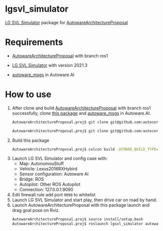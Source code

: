 # lgsvl_simulator

[LG SVL Simulator](https://github.com/lgsvl/simulator) package for [AutowareArchitectureProposal](https://github.com/tier4/AutowareArchitectureProposal.proj)

# Requirements

* [AutowareArchitectureProposal](https://github.com/tier4/AutowareArchitectureProposal.proj/tree/ros1) with branch ros1

* [LG SVL Simulator](https://github.com/lgsvl/simulator/releases/tag/2021.3) with version 2021.3

* [autoware_msgs](https://github.com/autocore-ai/autoware_msgs) in Autoware.AI

# How to use

1. After clone and build [AutowareArchitectureProposal](https://github.com/tier4/AutowareArchitectureProposal.proj/tree/ros1) with branch ros1 successfully, clone [this package](https://github.com/autocore-ai/lgsvl_simulator) and [autoware_msgs](https://github.com/autocore-ai/autoware_msgs) in Autoware.AI.
    ```bash
    AutowareArchitectureProposal.proj$ git clone git@github.com:autocore-ai/lgsvl_simulator.git src/simulator/lgsvl_simulator

    AutowareArchitectureProposal.proj$ git clone git@github.com:autocore-ai/autoware_msgs.git src/simulator/autoware_msgs
    ```
1. Build this package
    ```bash
    AutowareArchitectureProposal.proj$ colcon build -DCMAKE_BUILD_TYPE=Release --catkin-skip-building-tests --packages-select autoware_msgs lgsvl_simulator
    ```
1. Launch LG SVL Simulator and config case with:
    * Map: AutonomouStuff
    * Vehicle: Lexus2016RXHybird
    * Sensor configuration: Autoware AI
    * Bridge: ROS
    * Autopilot: Other ROS Autopilot
    * Connection: 127.0.0.1:9090
1. Edit firewall rule add port `9090` to whitelist
1. Launch LG SVL Simulator and start play, then drive car on road by hand.
1. Launch AutowareArchitectureProposal with this package launch and drag goal pose on Rviz.
    ```bash
    AutowareArchitectureProposal.proj$ source install/setup.bash
    AutowareArchitectureProposal.proj$ roslaunch lgsvl_simulator autoware.launch
    ```
